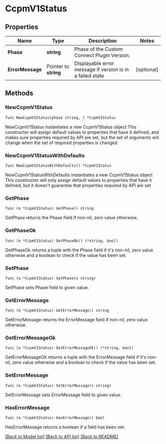 # CcpmV1Status

## Properties

Name | Type | Description | Notes
------------ | ------------- | ------------- | -------------
**Phase** | **string** | Phase of the Custom Connect Plugin Version. | 
**ErrorMessage** | Pointer to **string** | Displayable error message if version is in a failed state | [optional] 

## Methods

### NewCcpmV1Status

`func NewCcpmV1Status(phase string, ) *CcpmV1Status`

NewCcpmV1Status instantiates a new CcpmV1Status object
This constructor will assign default values to properties that have it defined,
and makes sure properties required by API are set, but the set of arguments
will change when the set of required properties is changed

### NewCcpmV1StatusWithDefaults

`func NewCcpmV1StatusWithDefaults() *CcpmV1Status`

NewCcpmV1StatusWithDefaults instantiates a new CcpmV1Status object
This constructor will only assign default values to properties that have it defined,
but it doesn't guarantee that properties required by API are set

### GetPhase

`func (o *CcpmV1Status) GetPhase() string`

GetPhase returns the Phase field if non-nil, zero value otherwise.

### GetPhaseOk

`func (o *CcpmV1Status) GetPhaseOk() (*string, bool)`

GetPhaseOk returns a tuple with the Phase field if it's non-nil, zero value otherwise
and a boolean to check if the value has been set.

### SetPhase

`func (o *CcpmV1Status) SetPhase(v string)`

SetPhase sets Phase field to given value.


### GetErrorMessage

`func (o *CcpmV1Status) GetErrorMessage() string`

GetErrorMessage returns the ErrorMessage field if non-nil, zero value otherwise.

### GetErrorMessageOk

`func (o *CcpmV1Status) GetErrorMessageOk() (*string, bool)`

GetErrorMessageOk returns a tuple with the ErrorMessage field if it's non-nil, zero value otherwise
and a boolean to check if the value has been set.

### SetErrorMessage

`func (o *CcpmV1Status) SetErrorMessage(v string)`

SetErrorMessage sets ErrorMessage field to given value.

### HasErrorMessage

`func (o *CcpmV1Status) HasErrorMessage() bool`

HasErrorMessage returns a boolean if a field has been set.


[[Back to Model list]](../README.md#documentation-for-models) [[Back to API list]](../README.md#documentation-for-api-endpoints) [[Back to README]](../README.md)


